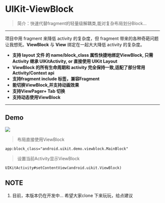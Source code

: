 # UIKit-ViewBlock

> 简介：快速代替fragment的轻量级解耦类,能对复杂布局划分Block...


----------

项目中用 fragment 来降低 activity 的复杂度，但 fragment 带来的各种奇葩问题让我想死。**ViewBlock** 与 **View** 绑定在一起大大降低 activity 的复杂度。
<br/>


- **支持 layout 文件 的 name/block_class 属性快捷地绑定ViewBlock, 只需Activity 继承 UIKitActivity, or 直接使用 UIKit Layout**
- **ViewBlock 的所有生命周期和 activity 完全保持一致,适配了部分常用 Activity/Context api**
- **支持fragment include 标签，兼容Fragment**
- **能切换ViewBlock,并支持动画效果**
- **支持ViewPager+ Tab 切换**
- **支持动态使用ViewBlock**


-------------------

## Demo

![][UIKit-Activity.gif]

[UIKit-Activity.gif]: https://github.com/iflove/UIKit-ViewBlock/blob/master/screenshot/UIKit-Activity.gif

> 布局直接使用ViewBlock
```
app:block_class="android.uikit.demo.viewblock.MainBlock"
```
> 设置当前Activity显示ViewBlock
```
UIKitActivity#setContentView(android.uikit.ViewBlock)
```

## NOTE

 1. 目前，本版本仍在开发中... 希望大家clone 下来玩玩，给点建议
